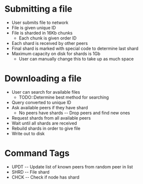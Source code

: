 # Submitting a file

* User submits file to network
* File is given unique ID
* File is sharded in 16Kb chunks
    * Each chunk is given order ID
* Each shard is received by other peers
* Final shard is marked with special code to determine last shard
* Maximum capacity on disk for shards is 1Gb
    * User can manually change this to take up as much space

# Downloading a file
* User can search for available files
    * TODO::Determine best method for searching
* Query converted to unique ID
* Ask available peers if they have shard
    * No peers have shards -- Drop peers and find new ones
* Request shards from all available peers
* Wait until all shards are received
* Rebuild shards in order to give file
* Write out to disk

# Command Tags

* UPDT -- Update list of known peers from random peer in list
* SHRD -- File shard
* CHCK -- Check if node has shard
